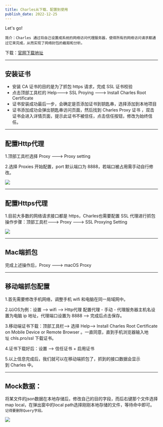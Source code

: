 ```yaml
---
title: Charles从下载、配置到使用
publish_date: 2022-12-25
---
```


Let's go!


`简介：Charles 通过将自己设置成系统的网络访问代理服务器，使得所有的网络访问请求都通过它来完成，从而实现了网络封包的截取和分析。`

下载：[官网下载地址](https://www.charlesproxy.com)

---

## 安装证书

- 安装 CA 证书的目的是为了抓包 https 请求，完成 SSL 证书校验
- 点击顶部工具栏的 Help---> SSL Proying ---> Install Charles Root Certificate
- 证书安装成功最后一步，会确定是否添加证书到钥匙串，选择添加到本地项目
- 证书添加成功会弹出钥匙串访问页面，然后找到 Charles Proxy 证书 ，双击证书会进入详情页面，提示此证书不被信任，点击信任按钮，修改为始终信任。

---

## 配置Http代理

1.顶部工具栏选择 Proxy ---> Proxy setting

2.选择 Proxies 开始配置，port 默认端口为 8888，若端口被占用需手动自行修改。

![](/i/ad2088e3-5d52-45db-9fb7-3dd5e0b61bc4.jpg)

---

## 配置Https代理

1.目前大多数的网络请求接口都是 https，Charles也需要配置 SSL 代理进行抓包 操作步骤：顶部工具栏---> Proxy ---> SSL Proxying Setting

![](/i/366398f3-b584-4fca-83e4-30bdef2aa289.jpg)

---

## Mac端抓包

完成上述操作后，Proxy --->  macOS Proxy

---

## 移动端抓包配置

1.首先需要修改手机网络，调整手机 wifi 和电脑在同一局域网中。

2.以iOS为例：设置 --> wifi --> Http代理 配置代理 - 手动 - 代理服务器主机名设置为电脑 ip 地址，代理端口设置为 8888 --> 完成后点击保存。

3.移动端证书下载：顶部工具栏--> 选择 Help--> Install Charles Root Certificate on Mobile Device or Remote Browser 。一直同意，直到手机浏览器输入地址 chls.pro/ssl 下载证书。

4.证书下载好后：设置 --> 信任证书 + 启用证书

5.以上信息完成后，我们就可以在移动端抓包了，抓到的接口数据会显示到 Charles 中。

---

## Mock数据：

将某文件的json数据在本地存储后，修改自己的目的字段，而后右键那个文件选择map local，在弹出窗中的local path选择刚刚本地存储的文件，等待命中即可。`记得要删除Query字段。`

![](/i/3dd7e4d6-1d9e-4716-9ba2-96765f1b6da9.jpg)